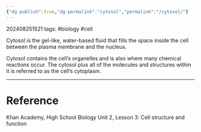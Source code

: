 ```yaml
---
{"dg-publish":true,"dg-permalink":"cytosol","permalink":"/cytosol/"}
---
```


202408251521
tags: #biology #cell

Cytosol is the gel-like, water-based fluid that fills the space inside the cell between the plasma membrane and the nucleus.

Cytosol contains the cell’s organelles and is also where many chemical reactions occur. The cytosol plus all of the molecules and structures within it is referred to as the cell’s cytoplasm.

---
# Reference

Khan Academy, High School Biology Unit 2, Lesson 3: Cell structure and function
